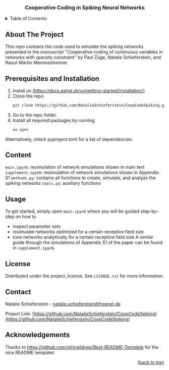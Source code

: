 <a id="readme-top"></a>

<h3 align="center">Cooperative Coding in Spiking Neural Networks</h3>

<!-- TABLE OF CONTENTS -->
<details>
  <summary>Table of Contents</summary>
  <ol>
    <li><a href="#about-the-project">About The Project</a>
    <li><a href="#Prerequisites and Installation">Prerequisites and Installation</a></li>
    <li><a href="#Content">Content</a></li>
    <li><a href="#Usage">Usage</a></li>
    <li><a href="#license">License</a></li>
    <li><a href="#contact">Contact</a></li>
    <li><a href="#acknowledgements">Acknowledgements</a></li>
  </ol>
</details>


<!-- ABOUT THE PROJECT -->
## About The Project

This repo contains the code used to simulate the spiking networks presented in the manuscript "Cooperative coding of continuous variables in networks with sparsity constraint" by Paul Züge, Natalie Schieferstein, and Raoul-Martin Memmesheimer.


<!-- GETTING STARTED -->

## Prerequisites and Installation

1. Install uv [(https://docs.astral.sh/uv/getting-started/installation/)](https://docs.astral.sh/uv/getting-started/installation/)
2. Clone the repo
   ```sh
   git clone https://github.com/NatalieSchieferstein/CoopCodeSpiking.git 
   ```
3. Go to the repo folder.
4. Install all required packages by running
   ```sh
   uv sync
   ```
Alternatively, check pyproject.toml for a list of dependencies.

<!-- USAGE EXAMPLES -->
## Content 

`main.ipynb`: resimulation of network simulations shown in main text 
`supplement.ipynb`: resimulation of network simulations shown in Appendix S1 
`methods.py`: contains all functions to create, simulate, and analyze the spiking networks 
`tools.py`: auxiliary functions

## Usage

To get started, simply open `main.ipynb` where you will be guided step-by-step on how to
* inspect parameter sets 
* resimulate networks optimized for a certain receptive field size 
* tune networks analytically for a certain receptive field size 
A similar guide through the simulations of Appendix S1 of the paper can be found in `supplement.ipynb`.

<!-- LICENSE -->
## License

Distributed under the project_license. See `LICENSE.txt` for more information.

<!-- CONTACT -->
## Contact

Natalie Schieferstein - natalie.schieferstein@freenet.de

Project Link: [https://github.com/NatalieSchieferstein/CoopCodeSpiking](https://github.com/NatalieSchieferstein/CoopCodeSpiking)

## Acknowledgements 

Thanks to https://github.com/othneildrew/Best-README-Template for the nice README template!
<p align="right">(<a href="#readme-top">back to top</a>)</p>
